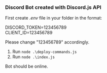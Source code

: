 ### Discord Bot created with Discord.js API

First create *.env* file in your folder in the format:

DISCORD_TOKEN=123456789  
CLIENT_ID=123456789

Please change "123456789" accordingly.

1. Run `node .\deploy-commands.js`
2. Run `node .\index.js`

Bot should be online.

